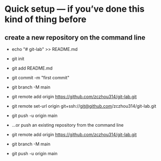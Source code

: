 # Quick setup — if you’ve done this kind of thing before


## create a new repository on the command line
* echo "# git-lab" >> README.md
* git init
* git add README.md
* git commit -m "first commit"
* git branch -M main
* git remote add origin https://github.com/zczhou314/git-lab.git

* git remote set-url origin git+ssh://git@github.com/zczhou314/git-lab.git

* git push -u origin main
* …or push an existing repository from the command line
* git remote add origin https://github.com/zczhou314/git-lab.git
* git branch -M main
* git push -u origin main
